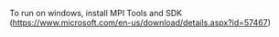 To run on windows, install MPI Tools and SDK (https://www.microsoft.com/en-us/download/details.aspx?id=57467)